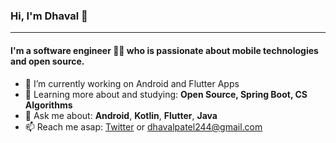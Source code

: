 ### Hi, I'm Dhaval 👋
---

#### I'm a software engineer 👨‍💻 who is passionate about mobile technologies and open source.

- 🔭 I’m currently working on Android and Flutter Apps
- 🌱 Learning more about and studying: **Open Source, Spring Boot, CS Algorithms**
- 💬 Ask me about: **Android**, **Kotlin**, **Flutter**, **Java**
- 📫 Reach me asap: <a href="https://twitter.com/Dhaval2404/">Twitter</a> or dhavalpatel244@gmail.com

<!--
**Dhaval2404/Dhaval2404** is a ✨ _special_ ✨ repository because its `README.md` (this file) appears on your GitHub profile.

Here are some ideas to get you started:

- 🔭 I’m currently working on ...
- 🌱 I’m currently learning ...
- 👯 I’m looking to collaborate on ...
- 🤔 I’m looking for help with ...
- 💬 Ask me about ...
- 📫 How to reach me: ...
- 😄 Pronouns: ...
- ⚡ Fun fact: ...
-->
